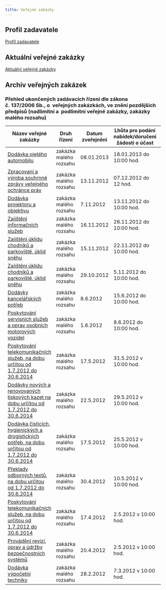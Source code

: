 ```yaml
---
title: Veřejné zakázky
---
```

## Profil zadavatele

[Profil zadavatele](https://www.vhodne-uverejneni.cz/profil/70836981)

## Aktuální veřejné zakázky

[Aktuální veřejné zakázky](https://www.vhodne-uverejneni.cz/profil/70836981)

## Archiv veřejných zakázek

### Přehled ukončených zadávacích řízení dle zákona č. 137/2006 Sb., o  veřejných zakázkách, ve znění pozdějších předpisů (nadlimitní a  podlimitní veřejné zakázky, zakázky malého rozsahu)

| Název veřejné zakázky                                                                                                                                                                           | Druh řízení            | Datum zveřejnění | Lhůta pro podání nabídek/doručení žádosti o účast | Vybraný dodavatel                                  |
| ----------------------------------------------------------------------------------------------------------------------------------------------------------------------------------------------- | ---------------------- | ---------------- | ------------------------------------------------- | -------------------------------------------------- |
| [Dodávka ojetého automobilu](https://www.ochrance.cz/kancelar-vop/verejne-zakazky/archiv-verejnych-zakazek/p13v00000001/)                                                                       | zakázka malého rozsahu | 08.01.2013       | 18.01.2013 do 10:00 hod.                          | Škoda Auto a.s.                                    |
| [Zpracovaní a výroba souhrnné zprávy veřejného ochránce práv](https://www.ochrance.cz/kancelar-vop/verejne-zakazky/archiv-verejnych-zakazek/p12v00000028/)                                      | zakázka malého rozsahu | 13.11.2012       | 07.12.2012 do 12 hod.                             | Omega Design s.r.o.                                |
| [Dodávka projektoru a objektivu](https://www.ochrance.cz/kancelar-vop/verejne-zakazky/archiv-verejnych-zakazek/p12v00000027/)                                                                   | zakázka malého rozsahu | 7.11.2012        | 13.11.2012 do 10:00 hod.                          | Data-Video-Media s.r.o.                            |
| [Zajištění informačních služeb](https://www.ochrance.cz/kancelar-vop/verejne-zakazky/archiv-verejnych-zakazek/p12v00000030/)                                                                    | zakázka malého rozsahu | 16.11.2012       | 26.11.2012 do 10:00 hod.                          | Wolters Kluwer ČR,a.s.                             |
| [Zajištění úklidu chodníků a parkoviště, úklid sněhu](https://www.ochrance.cz/kancelar-vop/verejne-zakazky/archiv-verejnych-zakazek/p12v00000029/)                                              | zakázka malého rozsahu | 15.11.2012       | 22.11.2012 do 10:00 hod.                          | MELOUNOVA s.r.o.                                   |
| [Zajištění úklidu chodníků a parkoviště, úklid sněhu](https://www.ochrance.cz/kancelar-vop/verejne-zakazky/archiv-verejnych-zakazek/p12v00000026/)                                              | zakázka malého rozsahu | 29.10.2012       | 5.11.2012 do 10:00 hod.                           | Zrušeno                                            |
| [Dodávky kancelářských potřeb](https://www.ochrance.cz/kancelar-vop/verejne-zakazky/archiv-verejnych-zakazek/p12v00000025/)                                                                     | zakázka malého rozsahu | 8.6.2012         | 15.6.2012 do 10:00 hod.                           | KARKO, výrobní družstvo nevidomých                 |
| [Poskytování servisních služeb a oprav osobních motorových vozidel](https://www.ochrance.cz/kancelar-vop/verejne-zakazky/archiv-verejnych-zakazek/p12v00000024/)                                | zakázka malého rozsahu | 1.6.2012         | 8.6.2012 do 10:00 hod.                            | Autonova Brno, spol. s r.o.                        |
| [Poskytování telekomunikačních služeb, na dobu určitou od 1.7.2012 do 30.6.2014](https://www.ochrance.cz/kancelar-vop/verejne-zakazky/archiv-verejnych-zakazek/p12v00000023/)                   | zakázka malého rozsahu | 17.5.2012        | 31.5.2012 v 10:00 hod.                            | Telefónica Czech Republic, a.s. /GTS Czech, s.r.o. |
| [Dodávky nových a renovovaných tiskových kazet na dobu určitou od 1.7.2012 do 30.6.2014](https://www.ochrance.cz/kancelar-vop/verejne-zakazky/archiv-verejnych-zakazek/p12v00000022/)           | zakázka malého rozsahu | 22.5.2012        | 29.5.2012 v 10:00 hod.                            | TRS-IT s. r. o.                                    |
| [Dodávka čisticích, hygienických a drogistických potřeb, na dobu určitou od 1.7.2012 do 30.6.2014](https://www.ochrance.cz/kancelar-vop/verejne-zakazky/archiv-verejnych-zakazek/p12v00000021/) | zakázka malého rozsahu | 17.5.2012        | 25.5.2012 v 10:00 hod.                            | Bika - Velkoobchod papírem, spol. s r.o.           |
| [Překlady odborných textů, na dobu určitou od 1.7.2012 do 30.6.2014](https://www.ochrance.cz/kancelar-vop/verejne-zakazky/archiv-verejnych-zakazek/p12v00000020/)                               | zakázka malého rozsahu | 30.4.2012        | 10.5.2012 v 10:00 hod.                            | Lingea, s. r. o.                                   |
| [Poskytování telekomunikačních služeb, na dobu určitou od 1.7.2012 do 30.6.2014](https://www.ochrance.cz/kancelar-vop/verejne-zakazky/archiv-verejnych-zakazek/p12v00000019/)                   | zakázka malého rozsahu | 17.4.2012        | 2.5.2012 v 10:00 hod.                             | X Zrušené                                          |
| [Provádění revizí, oprav a údržby bezpečnostních systémů](https://www.ochrance.cz/kancelar-vop/verejne-zakazky/archiv-verejnych-zakazek/p12v00000018/)                                          | zakázka malého rozsahu | 20.4.2012        | 2.5.2012 v 10:00 hod.                             | SECURITY TECHNOLOGIES s. r. o.                     |
| [Dodávka výpočetní techniky](https://www.ochrance.cz/kancelar-vop/verejne-zakazky/archiv-verejnych-zakazek/p12v00000017/)                                                                       | zakázka malého rozsahu | 28.2.2012        | 7.3.2012 v 10:00 hod.                             | HCV group, a.s.                                    |